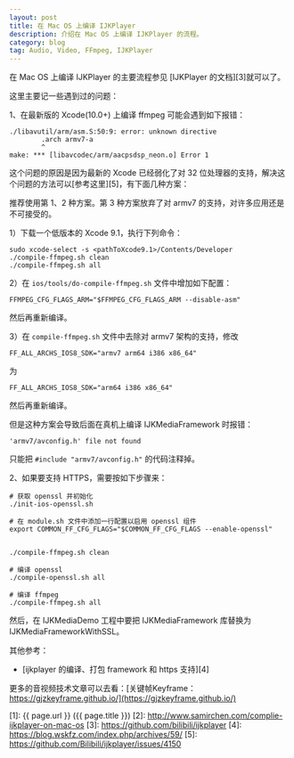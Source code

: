 ```yaml
---
layout: post
title: 在 Mac OS 上编译 IJKPlayer
description: 介绍在 Mac OS 上编译 IJKPlayer 的流程。
category: blog
tag: Audio, Video, FFmpeg, IJKPlayer
---
```



在 Mac OS 上编译 IJKPlayer 的主要流程参见 [IJKPlayer 的文档][3]就可以了。

这里主要记一些遇到过的问题：

1、在最新版的 Xcode(10.0+) 上编译 ffmpeg 可能会遇到如下报错：

```
./libavutil/arm/asm.S:50:9: error: unknown directive
        .arch armv7-a
        ^
make: *** [libavcodec/arm/aacpsdsp_neon.o] Error 1
```

这个问题的原因是因为最新的 Xcode 已经弱化了对 32 位处理器的支持，解决这个问题的方法可以[参考这里][5]，有下面几种方案：

推荐使用第 1、2 种方案。第 3 种方案放弃了对 armv7 的支持，对许多应用还是不可接受的。

1）下载一个低版本的 Xcode 9.1，执行下列命令：

```
sudo xcode-select -s <pathToXcode9.1>/Contents/Developer
./compile-ffmpeg.sh clean
./compile-ffmpeg.sh all
```


2）在 `ios/tools/do-compile-ffmpeg.sh` 文件中增加如下配置：

`FFMPEG_CFG_FLAGS_ARM="$FFMPEG_CFG_FLAGS_ARM --disable-asm"`

然后再重新编译。


3）在 `compile-ffmpeg.sh` 文件中去除对 armv7 架构的支持，修改

```
FF_ALL_ARCHS_IOS8_SDK="armv7 arm64 i386 x86_64"
```

为

```
FF_ALL_ARCHS_IOS8_SDK="arm64 i386 x86_64"
```

然后再重新编译。

但是这种方案会导致后面在真机上编译 IJKMediaFramework 时报错：

```
'armv7/avconfig.h' file not found
```

只能把 `#include "armv7/avconfig.h"` 的代码注释掉。



2、如果要支持 HTTPS，需要按如下步骤来：

```
# 获取 openssl 并初始化
./init-ios-openssl.sh

# 在 module.sh 文件中添加一行配置以启用 openssl 组件
export COMMON_FF_CFG_FLAGS="$COMMON_FF_CFG_FLAGS --enable-openssl"


./compile-ffmpeg.sh clean

# 编译 openssl
./compile-openssl.sh all

# 编译 ffmpeg
./compile-ffmpeg.sh all
```

然后，在 IJKMediaDemo 工程中要把 IJKMediaFramework 库替换为 IJKMediaFrameworkWithSSL。



其他参考：

- [ijkplayer 的编译、打包 framework 和 https 支持][4]



更多的音视频技术文章可以去看：[关键帧Keyframe：https://gjzkeyframe.github.io/](https://gjzkeyframe.github.io/)



[SamirChen]: http://www.samirchen.com "SamirChen"
[1]: {{ page.url }} ({{ page.title }})
[2]: http://www.samirchen.com/complie-ijkplayer-on-mac-os
[3]: https://github.com/bilibili/ijkplayer
[4]: https://blog.wskfz.com/index.php/archives/59/
[5]: https://github.com/Bilibili/ijkplayer/issues/4150


